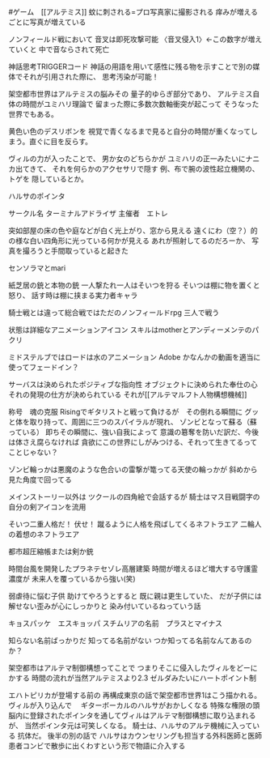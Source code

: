 #ゲーム　[[アルテミス]]
蚊に刺される=プロ写真家に撮影される
痒みが増えるごとに写真が増えている

ノンフィールド戦において
音叉は即死攻撃可能
〈音叉侵入1〉←この数字が増えていくと
中で音ならされて死亡

神話思考TRIGGERコード
神話の用語を用いて感性に残る物を示すことで別の媒体でそれが引用された際に、
思考汚染が可能！

架空都市世界はアルテミスの脳みその
量子的ゆらぎ部分であり、
アルテミス自体の時間がユミハリ理論で
留まった際に多数次数軸衝突が起こって
そうなった世界でもある。

黄色い色のデスリボンを
視覚で青くなるまで見ると自分の時間が重くなってしまう。直ぐに目を反らす。

ヴィルの力が入ったことで、
男か女のどちらかが
ユミハリの正一みたいにナニカ出てきて、
それを何らかのアクセサリで隠す
例、布で腕の波性起立機関の、トゲを
隠しているとか。

ハルサのポインタ

サークル名
ターミナルアドライザ
主催者　エトレ

突如部屋の床の色や庭などが白く光上がり、窓から見える
遠くにわ（空？）的の様な白い四角形に光っている何かが見える
あれが照射してるのだろーか、
写真を撮ろうと手間取っていると起きた


センソラマとmari 

紙芝居の銃と本物の銃
一人撃たれ一人はそいつを狩る
そいつは棚に物を置くと怒り、
話す時は棚に挟まる実力者キャラ

騎士戦とは違って総合戦ではただのノンフィールドrpg 
三人で戦う

状態は詳細なアニメーションアイコン
スキルはmotherとアンディーメンテのパクリ

ミドステルブではロードは水のアニメーション
Adobe かなんかの動画を適当に使ってフェードイン？

サーバスは決められたポジティブな指向性
オブジェクトに決められた奉仕の心
それの発現の仕方が決められている
それが[[アルテマルフト人物構想機械]]

称号　魂の克服
Risingでギタリストと戦って負けるが　その倒れる瞬間に
グッと体を取り持って、周囲に三つのスパイラルが現れ、
ゾンビとなって蘇る（蘇っている）
即ちその瞬間に、強い自我によって
意識の簒奪を防いだ訳だ、今後は体さえ腐らなければ
貪欲にこの世界にしがみつける、それって生きてるってことじゃない？

ゾンビ輪っかは悪魔のような色合いの雷撃が篭ってる天使の輪っかが
斜めから見た角度で回ってる

メインストーリー以外は
ツクールの四角絵で会話するが
騎士はマス目戦闘字の自分の剣アイコンを流用

そいつ二重人格だ！
伏せ！
蹴るように人格を飛ばしてくるネフトラエア
二輪人の着想のネフトラエア

都市超圧縮帳または剣か銃

時間台風を開発したプラネテセゾレ高層建築
時間が増えるほど増大する守護霊濃度が
未来人を覆っているから強い(笑)

弱虐待に悩む子供
助けてやろうとすると
既に親は更生していた、
だが子供には解せない歪みが心にしっかりと
染み付いているねっていう話

キョスパッケ　エスキョッパ
スチムリアの名前　プラスとマイナス

知らない名前ばっかりだ
知ってる名前がない
つか知ってる名前なんてあるのか？

架空都市はアルテマ制御構想ってことで
つまりそこに侵入したヴィルをどーにかする
時間の流れが当然アルテミスより2.3
ゼルダみたいにハートポイント制

エハトピリカが登場する前の
再構成東京の話で架空都市世界1はこう描かれる。
ヴィルが入り込んで　
ギターボーカルのハルサがおかしくなる
特殊な権限の頭脳内に登録されたポインタを通してヴィルはアルテマ制御構想に取り込まれるが、
当然ポインタ元は可笑しくなる。
騎士は、ハルサのアルテ機械に入っている
抗体だ。
後半の別の話で
ハルサはカウンセリングも担当する外科医師と医師患者コンビで散歩に出くわすという形で物語に介入する
